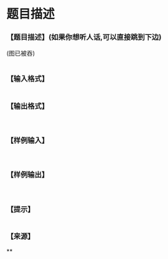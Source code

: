 # 题目描述


<h3>
【题目描述】(如果你想听人话,可以直接跳到下边)
</h3>
<p>
(图已被吞)
</p>
<p>
<img alt="" src="/upload/image/20161023/20161023192216_78756.png"/> 
</p>
<h3>
【输入格式】
</h3>
<p>
<img alt="" src="/upload/image/20161023/20161023184036_24749.png"/> 
</p>
<h3>
【输出格式】
</h3>
<p>
<img alt="" src="/upload/image/20161023/20161023184220_19344.png"/> 
</p>
<h3>
【样例输入】
</h3>
<p>
<img alt="" src="/upload/image/20161023/20161023184511_92262.png"/> 
</p>
<h3>
【样例输出】
</h3>
<p>
<img alt="" src="/upload/image/20161023/20161023184623_69912.png"/> 
</p>
<h3>
【提示】
</h3>
<p>
<img alt="" src="/upload/image/20161023/20161023185010_83571.png"/> 
</p>
<h3>
【来源】
</h3>
<p>
**
</p>

